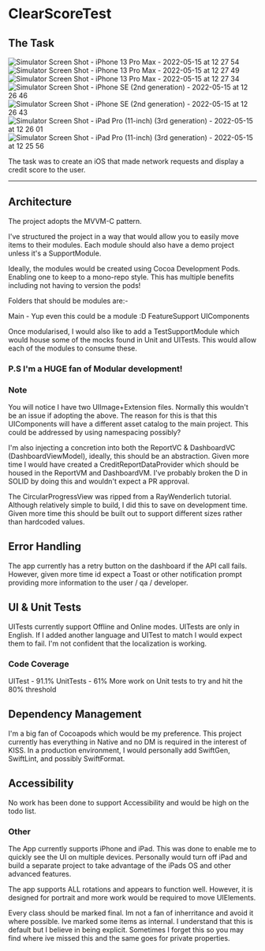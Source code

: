 # ClearScoreTest

## The Task
![Simulator Screen Shot - iPhone 13 Pro Max - 2022-05-15 at 12 27 54](https://user-images.githubusercontent.com/1189000/168473559-cb98032f-5d1a-4f41-8b4e-fb6d3cb005c2.png)
![Simulator Screen Shot - iPhone 13 Pro Max - 2022-05-15 at 12 27 49](https://user-images.githubusercontent.com/1189000/168473567-41c8d91c-ece8-460b-8bd3-442767153925.png)
![Simulator Screen Shot - iPhone 13 Pro Max - 2022-05-15 at 12 27 34](https://user-images.githubusercontent.com/1189000/168473568-f71a2a3b-1695-4ebf-a23d-160094cb0898.png)
![Simulator Screen Shot - iPhone SE (2nd generation) - 2022-05-15 at 12 26 46](https://user-images.githubusercontent.com/1189000/168473569-fa59c737-6836-4f94-b514-7c1dcdeb4b10.png)
![Simulator Screen Shot - iPhone SE (2nd generation) - 2022-05-15 at 12 26 43](https://user-images.githubusercontent.com/1189000/168473571-a0af9f9a-37d8-4813-826e-b5236eee5104.png)
![Simulator Screen Shot - iPad Pro (11-inch) (3rd generation) - 2022-05-15 at 12 26 01](https://user-images.githubusercontent.com/1189000/168473573-5cce408b-8337-44ae-bb19-164226a0ed2d.png)
![Simulator Screen Shot - iPad Pro (11-inch) (3rd generation) - 2022-05-15 at 12 25 56](https://user-images.githubusercontent.com/1189000/168473574-7ca026da-e75c-47f9-8282-a710d3f30640.png)

The task was to create an iOS that made network requests and display a credit score to the user.

* * * * *


## Architecture

The project adopts the MVVM-C pattern.

I've structured the project in a way that would allow you to easily move items to their modules. 
Each module should also have a demo project unless it's a SupportModule.

Ideally, the modules would be created using Cocoa Development Pods. Enabling one to keep to a mono-repo style. This has multiple benefits including not having
to version the pods!

Folders that should be modules are:-

Main - Yup even this could be a module :D
FeatureSupport
UIComponents

Once modularised, I would also like to add a TestSupportModule which would house some of the mocks found in Unit and UITests. This would allow each of the modules
to consume these.

### P.S I'm a HUGE fan of Modular development!

### Note
You will notice I have two UIImage+Extension files. Normally this wouldn't be an issue if adopting the above. The reason for this is that this
UIComponents will have a different asset catalog to the main project. This could be addressed by using namespacing possibly?

I'm also injecting a concretion into both the ReportVC & DashboardVC (DashboardViewModel), ideally, this should be an abstraction. 
Given more time I would have created a CreditReportDataProvider which should be housed in the ReportVM and DashboardVM. 
I've probably broken the D in SOLID by doing this and wouldn't expect a PR approval.

The CircularProgressView was ripped from a RayWenderlich tutorial. Although relatively simple to build, I did this to save on development time.
Given more time this should be built out to support different sizes rather than hardcoded values.

## Error Handling
The app currently has a retry button on the dashboard if the API call fails. However, given more time id expect a Toast or other notification prompt providing more
information to the user / qa / developer. 

## UI & Unit Tests
UITests currently support Offline and Online modes.
UITests are only in English. If I added another language and UITest to match I would expect them to fail. I'm not confident that the localization is working.

### Code Coverage
UITest - 91.1%
UnitTests - 61%
More work on Unit tests to try and hit the 80% threshold

## Dependency Management
I'm a big fan of Cocoapods which would be my preference. This project currently has everything in Native and no DM is required in the interest of KISS.
In a production environment, I would personally add SwiftGen, SwiftLint, and possibly SwiftFormat.

## Accessibility
No work has been done to support Accessibility and would be high on the todo list.


### Other
The App currently supports iPhone and iPad. This was done to enable me to quickly see the UI on multiple devices. Personally would turn off iPad and
build a separate project to take advantage of the iPads OS and other advanced features.

The app supports ALL rotations and appears to function well. However, it is designed for portrait and more work would be required to move UIElements.

Every class should be marked final. Im not a fan of inherritance and avoid it where possible.
Ive marked some items as internal. I understand that this is default but I believe in being explicit. Sometimes I forget this so you may find where ive missed this and the same goes for private properties.
